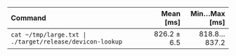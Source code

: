 | Command | Mean [ms] | Min…Max [ms] |
|:---|---:|---:|
| `cat ~/tmp/large.txt \| ./target/release/devicon-lookup` | 826.2 ± 6.5 | 818.8…837.2 |
